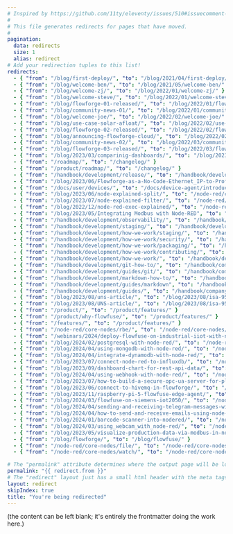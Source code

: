 ```yaml
---
# Inspired by https://github.com/11ty/eleventy/issues/510#issuecomment-824104799
#
# This file generates redirects for pages that have moved.
#
pagination:
  data: redirects
  size: 1
  alias: redirect
# Add your redirection tuples to this list!
redirects:
  - { "from": "/blog/first-deploy/", "to": "/blog/2021/04/first-deploy/"}
  - { "from": "/blog/welcome-ben/", "to": "/blog/2021/05/welcome-ben/" }
  - { "from": "/blog/welcome-zj/", "to": "/blog/2022/01/welcome-zj/" }
  - { "from": "/blog/welcome-steve/", "to": "/blog/2022/01/welcome-steve/" }
  - { "from": "/blog/flowforge-01-released/", "to": "/blog/2022/01/flowforge-01-released/" }
  - { "from": "/blog/community-news-01/", "to": "/blog/2022/01/community-news-01/" }
  - { "from": "/blog/welcome-joe/", "to": "/blog/2022/02/welcome-joe/" }
  - { "from": "/blog/use-case-solar-afloat/", "to": "/blog/2022/02/use-case-solar-afloat/" }
  - { "from": "/blog/flowforge-02-released/", "to": "/blog/2022/02/flowforge-02-released/" }
  - { "from": "/blog/announcing-flowforge-cloud/", "to": "/blog/2022/02/announcing-flowforge-cloud/" }
  - { "from": "/blog/community-news-02/", "to": "/blog/2022/03/community-news-02/" }
  - { "from": "/blog/flowforge-03-released/", "to": "/blog/2022/03/flowforge-03-released/" }
  - { "from": "/blog/2023/03/comparinig-dashboards/", "to": "/blog/2023/03/comparing-node-red-dashboards" }
  - { "from": "/roadmap/", "to": "/changelog/" }
  - { "from": "/product/roadmap/", "to": "/changelog/" }
  - { "from": "/handbook/development/release/", "to": "/handbook/development/releases/" }
  - { "from": "/blog/2023/06/Flowforge-as-a-No-Code-Ethernet_IP-to-Profinet-Protocol-Converter/", "to": "/blog/2023/06/node-red-as-a-no-code-ethernet_ip-to-s7-protocol-converter/" }
  - { "from": "/docs/user/devices/", "to": "/docs/device-agent/introduction" }
  - { "from": "/blog/2023/06/node-explained-split/", "to": "/node-red/core-nodes/split/"}
  - { "from": "/blog/2023/07/node-explained-filter/", "to": "/node-red/core-nodes/rbe/"}
  - { "from": "/blog/2022/12/node-red-exec-explained/", "to": "/node-red/core-nodes/exec/"}
  - { "from": "/blog/2023/05/Integrating Modbus with Node-RED", "to": "/blog/2023/05/integrating-modbus-with-node-red/"}
  - { "from": "/handbook/development/observability/", "to": "/handbook/development/ops/observability/" }
  - { "from": "/handbook/development/staging/", "to": "/handbook/development/ops/staging/" }
  - { "from": "/handbook/development/how-we-work/staging/", "to": "/handbook/development/ops/staging/" }
  - { "from": "/handbook/development/how-we-work/security/", "to": "/handbook/development/security/" }
  - { "from": "/handbook/development/how-we-work/packaging/", "to": "/handbook/development/packaging/" }
  - { "from": "/handbook/development/how-we-work/contributing/", "to": "/handbook/development/contributing/" }
  - { "from": "/handbook/development/how-we-work/", "to": "/handbook/development/" }
  - { "from": "/handbook/development/git-how-to/", "to": "/handbook/company/guides/git/" }
  - { "from": "/handbook/development/guides/git/", "to": "/handbook/company/guides/git/" }
  - { "from": "/handbook/development/markdown-how-to/", "to": "/handbook/company/guides/markdown/" }
  - { "from": "/handbook/development/guides/markdown", "to": "/handbook/company/guides/markdown/" }
  - { "from": "/handbook/development/guides/", "to": "/handbook/company/guides/" }
  - { "from": "/blog/2023/08/uns-article/", "to": "/blog/2023/08/isa-95-automation-pyramid-to-unified-namespace/" }
  - { "from": "/blog/2023/08/UNS-article/", "to": "/blog/2023/08/isa-95-automation-pyramid-to-unified-namespace/" }
  - { "from": "/product/", "to": "/product/features/" }
  - { "from": "/product/why-flowfuse/", "to": "/product/features/" }
  - { "from": "/features/", "to": "/product/features/" }
  - { "from": "/node-red/core-nodes/rbe/", "to": "/node-red/core-nodes/filter/" }
  - { "from": "/webinars/2024/deploy-flowfuse-on-industrial-iiot-with-ncd-io/", "to": "/webinars/2024/deploy-flowfuse-on-industrial-iot-with-ncd-io/" }
  - { "from": "/blog/2024/02/postgresql-with-node-red/", "to": "/node-red/database/postgresql/" }
  - { "from": "/blog/2024/04/using-mongodb-with-node-red/", "to": "/node-red/database/mongodb/" }
  - { "from": "/blog/2024/04/integrate-dynamodb-with-node-red/", "to": "/node-red/database/dynamodb/" }
  - { "from": "/blog/2023/07/connect-node-red-to-influxdb/", "to": "/node-red/database/influxdb/" }
  - { "from": "/blog/2023/09/dashboard-chart-for-rest-api-data/", "to": "/node-red/integration-technologies/rest" }
  - { "from": "/blog/2024/04/using-webhook-with-node-red/", "to": "/node-red/integration-technologies/webhook/" }
  - { "from": "/blog/2023/07/how-to-build-a-secure-opc-ua-server-for-plcs-in-node-red/", "to": "/node-red/protocol/opa-ua/" }
  - { "from": "/blog/2023/06/connect-to-hivemq-in-flowforge/", "to": "/node-red/protocol/mqtt/" }
  - { "from": "/blog/2023/11/raspberry-pi-5-flowfuse-edge-agent/", "to": "/node-red/hardware/raspberry-pi-5/" }
  - { "from": "/blog/2024/03/flowfuse-on-siemens-iot2050/", "to": "/node-red/hardware/siemens-iot-2050/" }
  - { "from": "/blog/2024/04/sending-and-receiving-telegram-messages-with-node-red/", "to": "/node-red/notification/telegram/" }
  - { "from": "/blog/2024/04/how-to-send-and-receive-emails-using-node-red/", "to": "/node-red/notification/email/" }
  - { "from": "/blog/2024/01/barcode-scanner-into-nodered/", "to": "/node-red/peripheral/barcodescanner/" }
  - { "from": "/blog/2024/03/using_webcam_with_node-red/", "to": "/node-red/peripheral/webcam/" }
  - { "from": "/blog/2023/05/visualize-production-data-via-modbus-in-node-red/", "to": "/node-red/protocol/modbus/" }
  - { "from": "/blog/flowforge/", "to": "/blog/flowfuse/" }
  - { "from": "/node-red/core-nodes/file/", "to": "/node-red/core-nodes/write-file/" }
  - { "from": "/node-red/core-nodes/watch/", "to": "/node-red/core-nodes/read-file/" }

# The "permalink" attribute determines where the output page will be located.
permalink: "{{ redirect.from }}"
# The "redirect" layout just has a small html header with the meta tags that do redirection.
layout: redirect
skipIndex: true
title: "You're being redirected"
---
```

(the content can be left blank; it's entirely the frontmatter doing the work here.)
